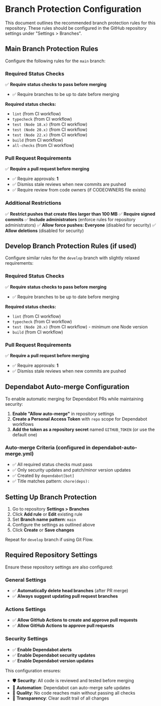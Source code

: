 # Branch Protection Configuration

This document outlines the recommended branch protection rules for this repository. These rules should be configured in the GitHub repository settings under "Settings > Branches".

## Main Branch Protection Rules

Configure the following rules for the `main` branch:

### Required Status Checks
✅ **Require status checks to pass before merging**
- ✅ Require branches to be up to date before merging

**Required status checks:**
- `lint` (from CI workflow)
- `typecheck` (from CI workflow) 
- `test (Node 18.x)` (from CI workflow)
- `test (Node 20.x)` (from CI workflow)
- `test (Node 22.x)` (from CI workflow)
- `build` (from CI workflow)
- `all-checks` (from CI workflow)

### Pull Request Requirements
✅ **Require a pull request before merging**
- ✅ Require approvals: **1**
- ✅ Dismiss stale reviews when new commits are pushed
- ✅ Require review from code owners (if CODEOWNERS file exists)

### Additional Restrictions
✅ **Restrict pushes that create files larger than 100 MB**
✅ **Require signed commits**
✅ **Include administrators** (enforce rules for repository administrators)
✅ **Allow force pushes: Everyone** (disabled for security)
✅ **Allow deletions** (disabled for security)

## Develop Branch Protection Rules (if used)

Configure similar rules for the `develop` branch with slightly relaxed requirements:

### Required Status Checks
✅ **Require status checks to pass before merging**
- ✅ Require branches to be up to date before merging

**Required status checks:**
- `lint` (from CI workflow)
- `typecheck` (from CI workflow)
- `test (Node 20.x)` (from CI workflow) - minimum one Node version
- `build` (from CI workflow)

### Pull Request Requirements
✅ **Require a pull request before merging**
- ✅ Require approvals: **1**
- ✅ Dismiss stale reviews when new commits are pushed

## Dependabot Auto-merge Configuration

To enable automatic merging for Dependabot PRs while maintaining security:

1. **Enable "Allow auto-merge"** in repository settings
2. **Create a Personal Access Token** with `repo` scope for Dependabot workflows
3. **Add the token as a repository secret** named `GITHUB_TOKEN` (or use the default one)

### Auto-merge Criteria (configured in dependabot-auto-merge.yml)
- ✅ All required status checks must pass
- ✅ Only security updates and patch/minor version updates
- ✅ Created by `dependabot[bot]`
- ✅ Title matches pattern: `chore(deps):`

## Setting Up Branch Protection

1. Go to repository **Settings > Branches**
2. Click **Add rule** or **Edit** existing rule
3. Set **Branch name pattern**: `main`
4. Configure the settings as outlined above
5. Click **Create** or **Save changes**

Repeat for `develop` branch if using Git Flow.

## Required Repository Settings

Ensure these repository settings are also configured:

### General Settings
- ✅ **Automatically delete head branches** (after PR merge)
- ✅ **Always suggest updating pull request branches**

### Actions Settings
- ✅ **Allow GitHub Actions to create and approve pull requests**
- ✅ **Allow GitHub Actions to approve pull requests**

### Security Settings
- ✅ **Enable Dependabot alerts**
- ✅ **Enable Dependabot security updates**
- ✅ **Enable Dependabot version updates**

This configuration ensures:
- 🛡️ **Security**: All code is reviewed and tested before merging
- 🤖 **Automation**: Dependabot can auto-merge safe updates
- 🚫 **Quality**: No code reaches main without passing all checks
- 📝 **Transparency**: Clear audit trail of all changes